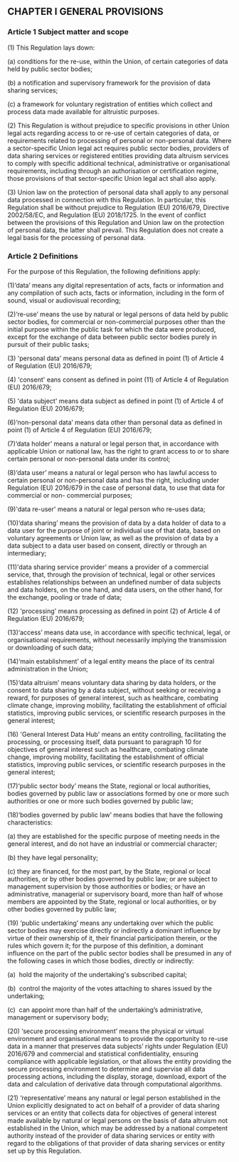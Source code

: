 ## CHAPTER I GENERAL PROVISIONS

### Article 1 Subject matter and scope

(1) This Regulation lays down:

(a) conditions for the re-use, within the Union, of certain categories of data held by public sector bodies;

(b) a notification and supervisory framework for the provision of data sharing services;

(c) a framework for voluntary registration of entities which collect and process data made available for altruistic purposes.

(2) This Regulation is without prejudice to specific provisions in other Union legal acts regarding access to or re-use of certain categories of data, or requirements related to processing of personal or non-personal data. Where a sector-specific Union legal act requires public sector bodies, providers of data sharing services or registered entities providing data altruism services to comply with specific additional technical, administrative or organisational requirements, including through an authorisation or certification regime, those provisions of that sector-specific Union legal act shall also apply.

(3) Union law on the protection of personal data shall apply to any personal data processed in connection with this Regulation. In particular, this Regulation shall be without prejudice to Regulation (EU) 2016/679, Directive 2002/58/EC, and Regulation (EU) 2018/1725. In the event of conflict between the provisions of this Regulation and Union law on the protection of personal data, the latter shall prevail. This Regulation does not create a legal basis for the processing of personal data.

### Article 2 Definitions

For the purpose of this Regulation, the following definitions apply:

(1)‘data’ means any digital representation of acts, facts or information and any compilation of such acts, facts or information, including in the form of sound, visual or audiovisual recording;

(2)‘re-use’ means the use by natural or legal persons of data held by public sector bodies, for commercial or non-commercial purposes other than the initial purpose within the public task for which the data were produced, except for the exchange of data between public sector bodies purely in pursuit of their public tasks;

(3) 'personal data' means personal data as defined in point (1) of Article 4 of Regulation (EU) 2016/679;

(4) 'consent' eans consent as defined in point (11) of Article 4 of Regulation (EU) 2016/679;

(5) 'data subject' means data subject as defined in point (1) of Article 4 of Regulation (EU) 2016/679;

(6)‘non-personal data’ means data other than personal data as defined in point (1) of Article 4 of Regulation (EU) 2016/679;

(7)‘data holder’ means a natural or legal person that, in accordance with applicable Union or national law, has the right to grant access to or to share certain personal or non-personal data under its control;

(8)‘data user’ means a natural or legal person who has lawful access to certain personal or non-personal data and has the right, including under Regulation (EU) 2016/679 in the case of personal data, to use that data for commercial or non- commercial purposes;

(9)'data re-user' means a natural or legal person who re-uses data;

(10)‘data sharing’ means the provision of data by a data holder of data to a data user for the purpose of joint or individual use of that data, based on voluntary agreements or Union law, as well as the provision of data by a data subject to a data user based on consent, directly or through an intermediary;

(11)'data sharing service provider' means a provider of a commercial service, that, through the provision of technical, legal or other services establishes relationships between an undefined number of data subjects and data holders, on the one hand, and data users, on the other hand, for the exchange, pooling or trade of data;

(12) 'processing' means processing as defined in point (2) of Article 4 of Regulation (EU) 2016/679;

(13)‘access’ means data use, in accordance with specific technical, legal, or organisational requirements, without necessarily implying the transmission or downloading of such data;

(14)‘main establishment’ of a legal entity means the place of its central administration in the Union;

(15)‘data altruism’ means voluntary data sharing by data holders, or the consent to data sharing by a data subject, without seeking or receiving a reward, for purposes of general interest, such as healthcare, combating climate change, improving mobility, facilitating the establishment of official statistics, improving public services, or scientific research purposes in the general interest;

(16) 'General Interest Data Hub' means an entity controlling, facilitating the processing, or processing itself, data pursuant to paragraph 10 for objectives of general interest such as healthcare, combating climate change, improving mobility, facilitating the establishment of official statistics, improving public services, or scientific research purposes in the general interest;

(17)‘public sector body’ means the State, regional or local authorities, bodies governed by public law or associations formed by one or more such authorities or one or more such bodies governed by public law;

(18)‘bodies governed by public law’ means bodies that have the following characteristics:

(a) they are established for the specific purpose of meeting needs in the general interest, and do not have an industrial or commercial character;

(b) they have legal personality;

(c) they are financed, for the most part, by the State, regional or local authorities, or by other bodies governed by public law; or are subject to management supervision by those authorities or bodies; or have an administrative, managerial or supervisory board, more than half of whose members are appointed by the State, regional or local authorities, or by other bodies governed by public law;

(19) ‘public undertaking’ means any undertaking over which the public sector bodies may exercise directly or indirectly a dominant influence by virtue of their ownership of it, their financial participation therein, or the rules which govern it; for the purpose of this definition, a dominant influence on the part of the public sector bodies shall be presumed in any of the following cases in which those bodies, directly or indirectly:

(a)  hold the majority of the undertaking's subscribed capital;

(b)  control the majority of the votes attaching to shares issued by the undertaking;

(c)  can appoint more than half of the undertaking’s administrative, management or supervisory body;

(20) ‘secure processing environment’ means the physical or virtual environment and organisational means to provide the opportunity to re-use data in a manner that preserves data subjects’ rights under Regulation (EU) 2016/679 and commercial and statistical confidentiality, ensuring compliance with applicable legislation, or that allows the entity providing the secure processing environment to determine and supervise all data processing actions, including the display, storage, download, export of the data and calculation of derivative data through computational algorithms.

(21) ‘representative’ means any natural or legal person established in the Union explicitly designated to act on behalf of a provider of data sharing services or an entity that collects data for objectives of general interest made available by natural or legal persons on the basis of data altruism not established in the Union, which may be addressed by a national competent authority instead of the provider of data sharing services or entity with regard to the obligations of that provider of data sharing services or entity set up by this Regulation.
